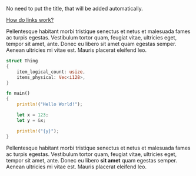 No need to put the title, that will be added automatically.

[How do links work?](index.html)

Pellentesque habitant morbi tristique senectus et netus et malesuada fames ac turpis egestas. Vestibulum tortor quam, feugiat vitae, ultricies eget, tempor sit amet, ante. Donec eu libero sit amet quam egestas semper. Aenean ultricies mi vitae est. Mauris placerat eleifend leo.

```rust
struct Thing
{
    item_logical_count: usize,
    items_physical: Vec<i128>,
}

fn main()
{
    println!("Hello World!");

    let x = 123;
    let y = &x;

    println!("{y}");
}
```

Pellentesque habitant morbi tristique senectus et netus et malesuada fames ac turpis egestas. Vestibulum tortor quam, feugiat vitae, ultricies eget, tempor sit amet, ante. Donec eu libero **sit amet** quam egestas semper. Aenean ultricies mi vitae est. Mauris placerat eleifend leo.
